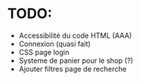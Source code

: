# TODO:
- Accessibilité du code HTML (AAA)
- Connexion (quasi fait)
- CSS page login
- Systeme de panier pour le shop (?)
- Ajouter filtres page de recherche
